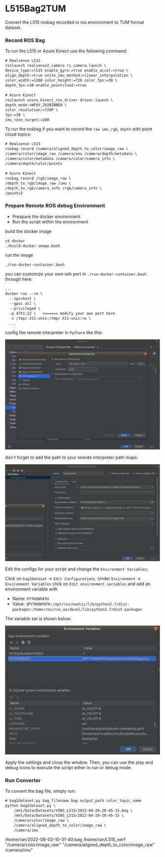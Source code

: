 # L515Bag2TUM

Convert the L515 rosbag recorded in ros environment to TUM format dataset.

### Record ROS Bag

To run the L515 or Azure Kinect use the following command:

```shell
# Realsense L515
roslaunch realsense2_camera rs_camera.launch \
device_type:=l515 enable_gyro:=true enable_accel:=true \
align_depth:=true unite_imu_method:=linear_interpolation \
color_width:=1280 color_height:=720 color_fps:=30 \
depth_fps:=30 enable_pointcloud:=true

# Azure Kinect
roslaunch azure_kinect_ros_driver driver.launch \
depth_mode:=WFOV_2X2BINNED \
color_resolution:=720P \
fps:=30 \
imu_rate_target:=200
```

To run the rosbag if you want to record the `raw imu` ,`rgb`, `depth` with point cloud topics:

```shell
# Realsense L515
rosbag record /camera/aligned_depth_to_color/image_raw \
/camera/color/image_raw /camera/imu /camera/depth/metadata \
/camera/color/metadata /camera/color/camera_info \
/camera/depth/color/points

# Azure Kinect
rosbag record /rgb/image_raw \
/depth_to_rgb/image_raw /imu \
/depth_to_rgb/camera_info /rgb/camera_info \
/points2
```

### Prepare Remote ROS debug Environment

 - Preapare the docker environment
 - Run the script within the environment

build the docker image 

```shell
cd docker
./build-docker-image.bash
```

run the image
```shell
./run-docker-container.bash
```

you can customize your own ssh port in `./run-docker-container.bash` through here:
```shell
...
docker run --rm \
  --ipc=host \
  --gpus all \
  --privileged \
  -p 4751:22 \   <====== modify your own port here
  -v /tmp/.X11-unix:/tmp/.X11-unix:rw \
  ...
```

config the remote interpreter in `PyCharm` like this:

![cfg_rmt_interp](imgs/config_remote_interp.png)

don't forget to add the path to your remote interpreter path maps:

![interpenv](imgs/inter_preter_env.png)

Edit the configs for your script and change the `Environment Variables`:

Click on `bag2dataset` → `Edit Configurations`. Under `Environment` → `Environment Variables` click on `Edit environment variables` and add an environment variable with

 - Name: `PYTHONPATH`
 - Value: `$PYTHONPATH:/opt/ros/noetic/lib/python2.7/dist-packages:/home/ros/ros_ws/devel/lib/python2.7/dist-packages`

The variable set is shown below:

![env](imgs/env.png)

Apply the settings and close the window. Then, you can use the play and debug icons to execute the script either in run or debug mode.



### Run Converter

To convert the bag file, simply run:

```shell
# bag2dataset.py bag_filename.bag output_path color_topic_name
python bag2dataset.py \
    /mnt/Data/Datasets/VINS_L515/2022-04-20-20-45-15.bag \
    /mnt/Data/Datasets/VINS_L515/2022-04-20-20-45-15 \
    /camera/color/image_raw \
    /camera/aligned_depth_to_color/image_raw \
    /camera/imu
```

/home/ran/2022-06-03-10-31-40.bag
/home/ran/L515_nerf
"/camera/color/image_raw"
"/camera/aligned_depth_to_color/image_raw"
/camera/imu"